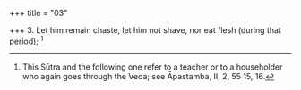 +++
title = "03"

+++
3. Let him remain chaste, let him not shave, nor eat flesh (during that period); [^3] 


[^3]:  This Sūtra and the following one refer to a teacher or to a householder who again goes through the Veda; see Āpastamba, II, 2, 55 15, 16.
